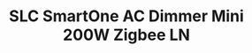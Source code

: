 ---
date_added: 2021-11-11
model: S24013
vendor: The Light Group
title: SLC SmartOne AC Dimmer Mini 200W Zigbee LN
category: dimmer
supports: brightness
zigbeemodel: ['S240135']
compatible: [z2m]
mlink: https://www.tlg.no/slc-smartone-zigbee-wall-remote-4-x-mono
link: https://www.idealo.de/preisvergleich/Typ/7070938062428.html
---